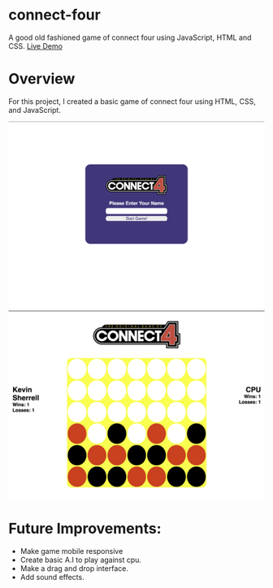 # connect-four
A good old fashioned game of connect four using JavaScript, HTML and CSS.
[Live Demo](https://kevinsherrell.github.io/connect-four)

# Overview
For this project, I created a basic game of connect four using HTML, CSS, and JavaScript.

![Connect Four Landing Page](Screen%20Shot%202021-02-12%20at%201.18.15%20AM.png)
![Connect Four](Screen%20Shot%202021-02-12%20at%201.14.21%20AM.png)

# Future Improvements:
- Make game mobile responsive
- Create basic A.I to play against cpu. 
- Make a drag and drop interface. 
- Add sound effects.
